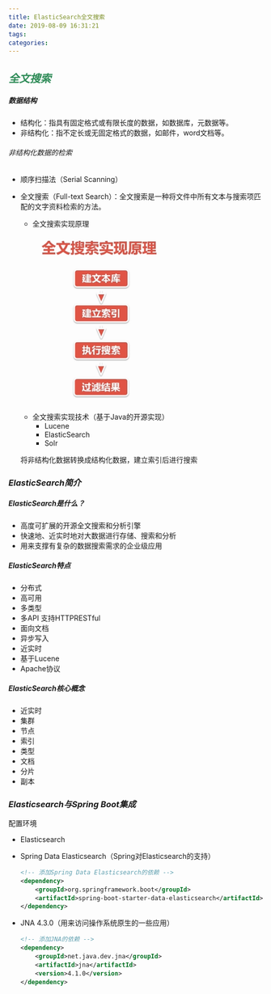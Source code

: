 ```yaml
---
title: ElasticSearch全文搜索
date: 2019-08-09 16:31:21
tags:
categories:
---
```


## _<span style="color:SeaGreen">全文搜索</span>_

##### _数据结构_

+ 结构化：指具有固定格式或有限长度的数据，如数据库，元数据等。
+ 非结构化：指不定长或无固定格式的数据，如邮件，word文档等。

###### _非结构化数据的检索_

+ 顺序扫描法（Serial Scanning）

+ 全文搜索（Full-text Search）：全文搜索是一种将文件中所有文本与搜索项匹配的文字资料检索的方法。

  - 全文搜索实现原理

  ![](ElasticSearch全文搜索/全文搜索实现原理.png)

  - 全文搜索实现技术（基于Java的开源实现）
    + Lucene
    + ElasticSearch
    + Solr

  将非结构化数据转换成结构化数据，建立索引后进行搜索

### _ElasticSearch简介_

##### _ElasticSearch是什么？_

+ 高度可扩展的开源全文搜索和分析引擎
+ 快速地、近实时地对大数据进行存储、搜索和分析
+ 用来支撑有复杂的数据搜索需求的企业级应用

##### _ElasticSearch特点_

+ 分布式
+ 高可用
+ 多类型
+ 多API  支持HTTPRESTful
+ 面向文档
+ 异步写入
+ 近实时
+ 基于Lucene
+ Apache协议

##### _ElasticSearch核心概念_

+ 近实时
+ 集群
+ 节点
+ 索引
+ 类型
+ 文档
+ 分片
+ 副本

### _Elasticsearch与Spring Boot集成_

配置环境

+ Elasticsearch

+ Spring Data Elasticsearch（Spring对Elasticsearch的支持）

  ```xml
  <!-- 添加Spring Data Elasticsearch的依赖 -->
  <dependency>
      <groupId>org.springframework.boot</groupId>
      <artifactId>spring-boot-starter-data-elasticsearch</artifactId>
  </dependency>
  ```

+ JNA 4.3.0（用来访问操作系统原生的一些应用）

  ```xml
  <!-- 添加JNA的依赖 -->
  <dependency>
      <groupId>net.java.dev.jna</groupId>
      <artifactId>jna</artifactId>
      <version>4.1.0</version>
  </dependency>
  ```

